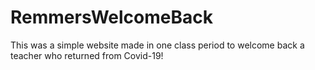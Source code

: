 # RemmersWelcomeBack
This was a simple website made in one class period to welcome back a teacher who returned from Covid-19!
